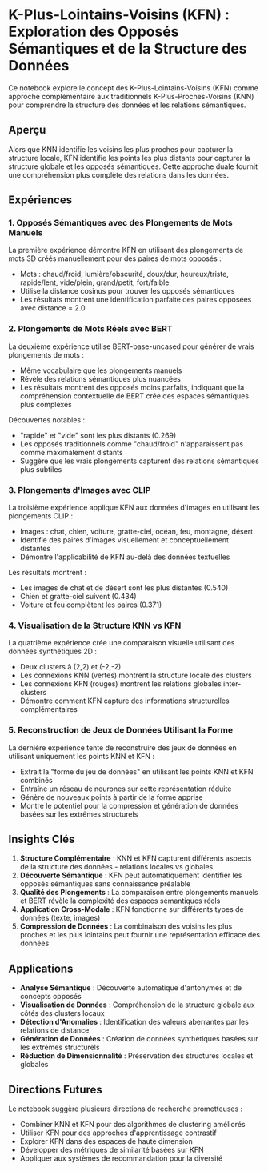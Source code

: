 # K-Plus-Lointains-Voisins (KFN) : Exploration des Opposés Sémantiques et de la Structure des Données

Ce notebook explore le concept des K-Plus-Lointains-Voisins (KFN) comme approche complémentaire aux traditionnels K-Plus-Proches-Voisins (KNN) pour comprendre la structure des données et les relations sémantiques.

## Aperçu

Alors que KNN identifie les voisins les plus proches pour capturer la structure locale, KFN identifie les points les plus distants pour capturer la structure globale et les opposés sémantiques. Cette approche duale fournit une compréhension plus complète des relations dans les données.

## Expériences

### 1. Opposés Sémantiques avec des Plongements de Mots Manuels

La première expérience démontre KFN en utilisant des plongements de mots 3D créés manuellement pour des paires de mots opposés :
- Mots : chaud/froid, lumière/obscurité, doux/dur, heureux/triste, rapide/lent, vide/plein, grand/petit, fort/faible
- Utilise la distance cosinus pour trouver les opposés sémantiques
- Les résultats montrent une identification parfaite des paires opposées avec distance = 2.0

### 2. Plongements de Mots Réels avec BERT

La deuxième expérience utilise BERT-base-uncased pour générer de vrais plongements de mots :
- Même vocabulaire que les plongements manuels
- Révèle des relations sémantiques plus nuancées
- Les résultats montrent des opposés moins parfaits, indiquant que la compréhension contextuelle de BERT crée des espaces sémantiques plus complexes

Découvertes notables :
- "rapide" et "vide" sont les plus distants (0.269)
- Les opposés traditionnels comme "chaud/froid" n'apparaissent pas comme maximalement distants
- Suggère que les vrais plongements capturent des relations sémantiques plus subtiles

### 3. Plongements d'Images avec CLIP

La troisième expérience applique KFN aux données d'images en utilisant les plongements CLIP :
- Images : chat, chien, voiture, gratte-ciel, océan, feu, montagne, désert
- Identifie des paires d'images visuellement et conceptuellement distantes
- Démontre l'applicabilité de KFN au-delà des données textuelles

Les résultats montrent :
- Les images de chat et de désert sont les plus distantes (0.540)
- Chien et gratte-ciel suivent (0.434)
- Voiture et feu complètent les paires (0.371)

### 4. Visualisation de la Structure KNN vs KFN

La quatrième expérience crée une comparaison visuelle utilisant des données synthétiques 2D :
- Deux clusters à (2,2) et (-2,-2)
- Les connexions KNN (vertes) montrent la structure locale des clusters
- Les connexions KFN (rouges) montrent les relations globales inter-clusters
- Démontre comment KFN capture des informations structurelles complémentaires

### 5. Reconstruction de Jeux de Données Utilisant la Forme

La dernière expérience tente de reconstruire des jeux de données en utilisant uniquement les points KNN et KFN :
- Extrait la "forme du jeu de données" en utilisant les points KNN et KFN combinés
- Entraîne un réseau de neurones sur cette représentation réduite
- Génère de nouveaux points à partir de la forme apprise
- Montre le potentiel pour la compression et génération de données basées sur les extrêmes structurels

## Insights Clés

1. **Structure Complémentaire** : KNN et KFN capturent différents aspects de la structure des données - relations locales vs globales
2. **Découverte Sémantique** : KFN peut automatiquement identifier les opposés sémantiques sans connaissance préalable
3. **Qualité des Plongements** : La comparaison entre plongements manuels et BERT révèle la complexité des espaces sémantiques réels
4. **Application Cross-Modale** : KFN fonctionne sur différents types de données (texte, images)
5. **Compression de Données** : La combinaison des voisins les plus proches et les plus lointains peut fournir une représentation efficace des données

## Applications

- **Analyse Sémantique** : Découverte automatique d'antonymes et de concepts opposés
- **Visualisation de Données** : Compréhension de la structure globale aux côtés des clusters locaux
- **Détection d'Anomalies** : Identification des valeurs aberrantes par les relations de distance
- **Génération de Données** : Création de données synthétiques basées sur les extrêmes structurels
- **Réduction de Dimensionnalité** : Préservation des structures locales et globales

## Directions Futures

Le notebook suggère plusieurs directions de recherche prometteuses :
- Combiner KNN et KFN pour des algorithmes de clustering améliorés
- Utiliser KFN pour des approches d'apprentissage contrastif
- Explorer KFN dans des espaces de haute dimension
- Développer des métriques de similarité basées sur KFN
- Appliquer aux systèmes de recommandation pour la diversité